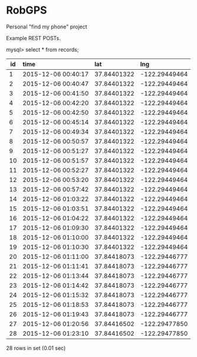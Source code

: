 # RobGPS
Personal "find my phone" project


Example REST POSTs.

mysql> select * from records;

| id | time                | lat         | lng           |
|----|:--------------------|:------------|:--------------|
|  1 | 2015-12-06 00:40:17 | 37.84401322 | -122.29449464 |
|  2 | 2015-12-06 00:40:47 | 37.84401322 | -122.29449464 |
|  3 | 2015-12-06 00:41:50 | 37.84401322 | -122.29449464 |
|  4 | 2015-12-06 00:42:20 | 37.84401322 | -122.29449464 |
|  5 | 2015-12-06 00:42:50 | 37.84401322 | -122.29449464 |
|  6 | 2015-12-06 00:45:14 | 37.84401322 | -122.29449464 |
|  7 | 2015-12-06 00:49:34 | 37.84401322 | -122.29449464 |
|  8 | 2015-12-06 00:50:57 | 37.84401322 | -122.29449464 |
|  9 | 2015-12-06 00:51:27 | 37.84401322 | -122.29449464 |
| 10 | 2015-12-06 00:51:57 | 37.84401322 | -122.29449464 |
| 11 | 2015-12-06 00:52:27 | 37.84401322 | -122.29449464 |
| 12 | 2015-12-06 00:53:20 | 37.84401322 | -122.29449464 |
| 13 | 2015-12-06 00:57:42 | 37.84401322 | -122.29449464 |
| 14 | 2015-12-06 01:03:22 | 37.84401322 | -122.29449464 |
| 15 | 2015-12-06 01:03:51 | 37.84401322 | -122.29449464 |
| 16 | 2015-12-06 01:04:22 | 37.84401322 | -122.29449464 |
| 17 | 2015-12-06 01:09:30 | 37.84401322 | -122.29449464 |
| 18 | 2015-12-06 01:10:00 | 37.84401322 | -122.29449464 |
| 19 | 2015-12-06 01:10:30 | 37.84401322 | -122.29449464 |
| 20 | 2015-12-06 01:11:00 | 37.84418073 | -122.29446777 |
| 21 | 2015-12-06 01:11:41 | 37.84418073 | -122.29446777 |
| 22 | 2015-12-06 01:13:44 | 37.84418073 | -122.29446777 |
| 23 | 2015-12-06 01:14:42 | 37.84418073 | -122.29446777 |
| 24 | 2015-12-06 01:15:32 | 37.84418073 | -122.29446777 |
| 25 | 2015-12-06 01:18:53 | 37.84418073 | -122.29446777 |
| 26 | 2015-12-06 01:19:43 | 37.84418073 | -122.29446777 |
| 27 | 2015-12-06 01:20:56 | 37.84416502 | -122.29477850 |
| 28 | 2015-12-06 01:23:10 | 37.84416502 | -122.29477850 |


28 rows in set (0.01 sec)


